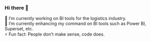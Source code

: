 ### Hi there 👋

 🔭 I’m currently working on BI tools for the logistics industry. <br>
 🌱 I’m currently enhancing my command on BI tools such as Power BI, Superset, etc. <br>
 ⚡ Fun fact: People don't make sense, code does.

<!--
**Eazy30/Eazy30** is a ✨ _special_ ✨ repository because its `README.md` (this file) appears on your GitHub profile.

Here are some ideas to get you started:

 
- 👯 I’m looking to collaborate on ...
- 🤔 I’m looking for help with ...
- 💬 Ask me about ...
- 📫 How to reach me: ...
- 😄 Pronouns: ...

-->

